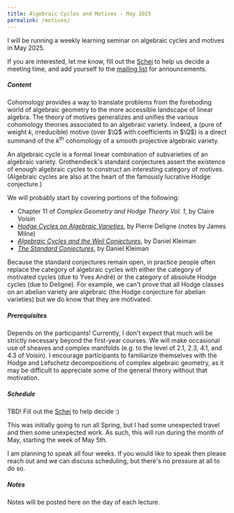 ```yaml
---
title: Algebraic Cycles and Motives - May 2025
permalink: /motives/
---
```


I will be running a weekly learning seminar on algebraic cycles and motives in May 2025.


If you are interested, let me know, fill out the [Schej](https://schej.it/e/2e6ec) to help us decide
a meeting time, and add yourself to the 
[mailing list](https://lists.uchicago.edu/web/admin/motives) for announcements.


##### Content

Cohomology provides a way to translate problems from the foreboding world of algebraic geometry
to the more accessible landscape of linear algebra. The theory of motives 
generalizes and unifies the various cohomology theories associated to an algebraic variety.
Indeed, a (pure of weight $k$, irreducible) motive (over $\Q$ with coefficients in $\Q$)
is a direct summand of the $k^{\text{th}}$ cohomology of a smooth projective
algebraic variety. 


An algebraic cycle is a formal linear combination of subvarieties of an algebraic variety.
Grothendieck's standard conjectures assert the existence of enough algebraic cycles to construct an 
interesting category of motives. (Algebraic cycles are also at the heart of the famously
lucrative Hodge conjecture.)


We will probably start by covering portions of the following:
- Chapter 11 of *Complex Geometry and Hodge Theory Vol. 1*, by Claire Voisin
- [*Hodge Cycles on Algebraic Varieties*](https://www.jmilne.org/math/Documents/Deligne82.pdf), by Pierre Deligne (notes by James Milne)
- [*Algebraic Cycles and the Weil Conjectures*](https://download.uni-mainz.de/mathematik/Algebraische%20Geometrie/Lehre/WS23.Padische.1966.kleiman.weil.pdf), by Daniel Kleiman
- [*The Standard Conjectures*](https://download.uni-mainz.de/mathematik/Algebraische%20Geometrie/Lehre/WS23.Padische1994.Kleiman.Standard.Conjectures.pdf), by Daniel Kleiman


Because the standard conjectures remain open, in practice people often replace the category
of algebraic cycles with either the category of motivated cycles (due to Yves André)
or the category of absolute Hodge cycles (due to Deligne). For example, we can't prove that
all Hodge classes on an abelian variety are algebraic (the Hodge conjecture for abelian varieties)
but we do know that they are motivated.
##### Prerequisites

Depends on the participants!
Currently, I don't expect that much will be strictly necessary beyond the first-year courses.
We will make occasional use of sheaves and complex manifolds (e.g. 
to the level of 2.1, 2.3, 4.1, and 4.3 of Voisin). 
I encourage participants to familiarize themselves with the Hodge and Lefschetz decompositions of complex
algebraic geometry, as it may be difficult to appreciate some of the general theory without that motivation.

##### Schedule

TBD! Fill out the [Schej](https://schej.it/e/2e6ec) to help decide :) 


This was initially going to run all Spring, but I had some unexpected travel and 
then some unexpected work. As such, this will run during the month of May, starting
the week of May 5th. 


I am planning to speak all four weeks. 
If you would like to speak then please reach out and we can discuss scheduling,
but there's no pressure at all to do so.


##### Notes

Notes will be posted here on the day of each lecture.
